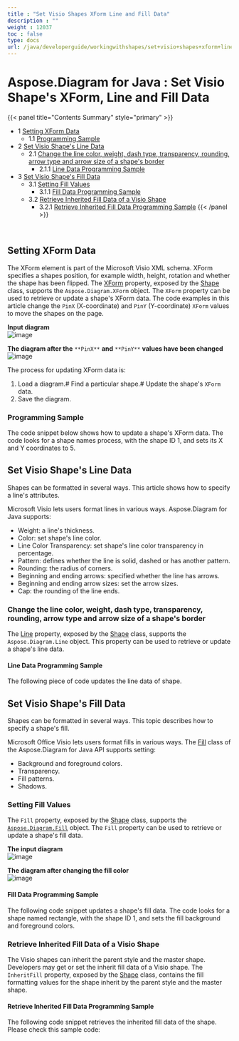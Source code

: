 ```yaml
---
title : "Set Visio Shapes XForm Line and Fill Data" 
description : "" 
weight : 12037 
toc : false
type: docs
url: /java/developerguide/workingwithshapes/set+visio+shapes+xform+line+and+fill+data/
---
```


# Aspose.Diagram for Java : Set Visio Shape's XForm, Line and Fill Data


{{< panel title="Contents Summary" style="primary" >}}
*   1 [Setting XForm Data](#setting-xform-data)
    *   1.1 [Programming Sample](#programming-sample)
*   2 [Set Visio Shape's Line Data](#set-visio-shape's-line-data)
    *   2.1 [Change the line color, weight, dash type, transparency, rounding, arrow type and arrow size of a shape's border](#change-the-line-color,-weight,-dash-type,-transparency,-rounding,-arrow-type-and-arrow-size-of-a-shape's-border)
        *   2.1.1 [Line Data Programming Sample](#line-data-programming-sample)
*   3 [Set Visio Shape's Fill Data](#set-visio-shape's-fill-data)
    *   3.1 [Setting Fill Values](#setting-fill-values)
        *   3.1.1 [Fill Data Programming Sample](#fill-data-programming-sample)
    *   3.2 [Retrieve Inherited Fill Data of a Visio Shape](#retrieve-inherited-fill-data-of-a-visio-shape)
        *   3.2.1 [Retrieve Inherited Fill Data Programming Sample](#retrieve-inherited-fill-data-programming-sample)
{{< /panel >}}
 

 

## Setting XForm Data

The XForm element is part of the Microsoft Visio XML schema. XForm specifies a shapes position, for example width, height, rotation and whether the shape has been flipped. The [XForm](http://www.aspose.com/api/java/diagram/com.aspose.diagram/classes/xform) property, exposed by the [Shape](http://www.aspose.com/api/java/diagram/com.aspose.diagram/classes/shape) class, supports the `Aspose.Diagram.XForm` object. The `XForm` property can be used to retrieve or update a shape's XForm data. The code examples in this article change the `PinX` (X-coordinate) and `PinY` (Y-coordinate) `XForm` values to move the shapes on the page.

**Input diagram**  
![image](https://docs2.aspose.com/diagram/java/attachments/18612231/18809112.png)

**The diagram after the** `**PinX**` **and** `**PinY**` **values have been changed**  
![image](https://docs2.aspose.com/diagram/java/attachments/18612231/18809113.png)

The process for updating XForm data is:

1.  Load a diagram.# Find a particular shape.# Update the shape's `XForm` data.
2.  Save the diagram.

### Programming Sample

The code snippet below shows how to update a shape's XForm data. The code looks for a shape names process, with the shape ID 1, and sets its X and Y coordinates to 5.

## Set Visio Shape's Line Data

Shapes can be formatted in several ways. This article shows how to specify a line's attributes.

Microsoft Visio lets users format lines in various ways. Aspose.Diagram for Java supports:

*   Weight: a line's thickness.
*   Color: set shape's line color.
*   Line Color Transparency: set shape's line color transparency in percentage.
*   Pattern: defines whether the line is solid, dashed or has another pattern.
*   Rounding: the radius of corners.
*   Beginning and ending arrows: specified whether the line has arrows.
*   Beginning and ending arrow sizes: set the arrow sizes.
*   Cap: the rounding of the line ends.

### Change the line color, weight, dash type, transparency, rounding, arrow type and arrow size of a shape's border

The [Line](http://www.aspose.com/api/java/diagram/com.aspose.diagram/classes/line) property, exposed by the [Shape](http://www.aspose.com/api/java/diagram/com.aspose.diagram/classes/shape) class, supports the `Aspose.Diagram.Line` object. This property can be used to retrieve or update a shape's line data.

#### Line Data Programming Sample

The following piece of code updates the line data of shape.

## Set Visio Shape's Fill Data

Shapes can be formatted in several ways. This topic describes how to specify a shape's fill.

Microsoft Office Visio lets users format fills in various ways. The [Fill](http://www.aspose.com/api/java/diagram/com.aspose.diagram/classes/fill) class of the Aspose.Diagram for Java API supports setting:

*   Background and foreground colors.
*   Transparency.
*   Fill patterns.
*   Shadows.

### Setting Fill Values

The `Fill` property, exposed by the [Shape](http://www.aspose.com/api/java/diagram/com.aspose.diagram/classes/shape) class, supports the [`Aspose.Diagram.Fill`](http://www.aspose.com/api/java/diagram/com.aspose.diagram/classes/fill) object. The `Fill` property can be used to retrieve or update a shape's fill data.

**The input diagram**  
![image](http://i.imgur.com/OrhEecb.png)

**The diagram after changing the fill color**  
![image](http://i.imgur.com/HO0wmZ8.png)

#### Fill Data Programming Sample

The following code snippet updates a shape's fill data. The code looks for a shape named rectangle, with the shape ID 1, and sets the fill background and foreground colors.

### Retrieve Inherited Fill Data of a Visio Shape

The Visio shapes can inherit the parent style and the master shape. Developers may get or set the inherit fill data of a Visio shape. The `InheritFill` property, exposed by the [Shape](http://www.aspose.com/api/java/diagram/com.aspose.diagram/classes/shape) class, contains the fill formatting values for the shape inherit by the parent style and the master shape.

#### Retrieve Inherited Fill Data Programming Sample

The following code snippet retrieves the inherited fill data of the shape. Please check this sample code:


